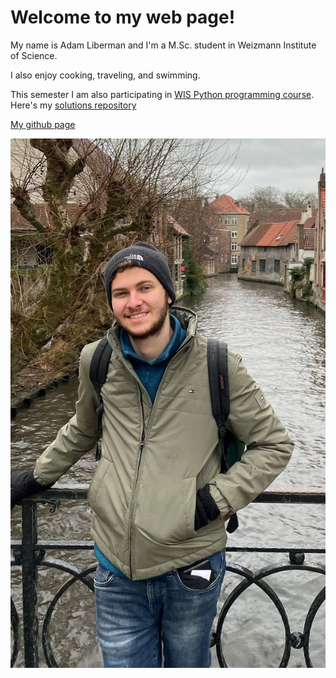 # Welcome to my web page!

My name is Adam Liberman and I'm a M.Sc. student in Weizmann Institute of Science. 

I also enjoy cooking, traveling, and swimming.

This semester I am also participating in [WIS Python programming course](WIS_Python_programming_course.md).
Here's my [solutions repository](https://github.com/AdamLiberman/python_course_assignments)

[My github page](https://github.com/AdamLiberman/AdamLiberman.github.io/tree/main)


![](PHOTO-2024-04-14-20-21-17.jpg)



